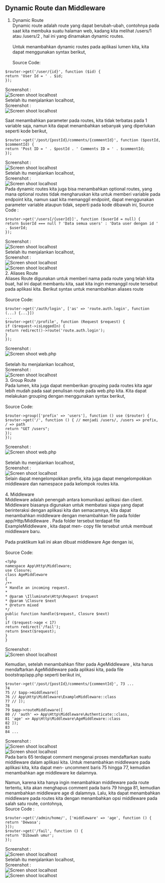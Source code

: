 ## Dynamic Route dan Middleware
1. Dynamic Route<br />Dynamic route adalah route yang dapat berubah-ubah, contohnya pada saat kita membuka
suatu halaman web, kadang kita melihat /users/1 atau /users/2 , hal ini yang dinamakan
dynamic routes.<br /><br />
Untuk menambahkan dynamic routes pada aplikasi lumen kita, kita dapat menggunakan
syntax berikut,<br /><br />
Source Code:
```
$router->get('/user/{id}', function ($id) {
return 'User Id = ' . $id;
});
```
Screenshot : <br />
![Screen shoot localhost](../Modul5/Screenshots/1.png)<br/>
Setelah itu menjalankan localhost,<br />
Screenshot : <br />
![Screen shoot localhost](../Modul5/Screenshots/2.png)<br/>

Saat menambahkan parameter pada routes, kita tidak terbatas pada 1 variable saja, namun
kita dapat menambahkan sebanyak yang diperlukan seperti kode berikut,
```
$router->get('/post/{postId}/comments/{commentId}', function ($postId, $commentId) {
return 'Post ID = ' . $postId . ' Comments ID = ' . $commentId;
});
```
Screenshot : <br />
![Screen shoot localhost](../Modul5/Screenshots/3.png)<br/>
Setelah itu menjalankan localhost,<br />
Screenshot : <br />
![Screen shoot localhost](../Modul5/Screenshots/4.png)<br/>
Pada dynamic routes kita juga bisa menambahkan optional routes, yang mana optional
routes tidak mengharuskan kita untuk memberi variable pada endpoint kita, namun saat kita
memanggil endpoint, dapat menggunakan parameter variable ataupun tidak, seperti pada
kode dibawah ini,
Source Code : <br />
```
$router->get('/users[/{userId}]', function ($userId = null) {
return $userId === null ? 'Data semua users' : 'Data user dengan id ' . $userId;
});
```
Screenshot : <br />
![Screen shoot localhost](../Modul5/Screenshots/5.png)<br/>
Setelah itu menjalankan localhost,<br />
Screenshot : <br />
![Screen shoot localhost](../Modul5/Screenshots/6.png)<br/>
![Screen shoot localhost](../Modul5/Screenshots/7.png)<br/>
2. Aliases Route<br/>Aliases Route digunakan untuk memberi nama pada route yang telah kita buat, hal ini dapat
membantu kita, saat kita ingin memanggil route tersebut pada aplikasi kita. Berikut syntax
untuk menambahkan aliases route<br /><br/>
Source Code:
```
$router->get('/auth/login', ['as' => 'route.auth.login', function (...) {...}])
...
$router->get('/profile', function (Request $request) {
if ($request->isLoggedIn) {
return redirect()->route('route.auth.login');
}
});
```
Screenshot : <br />
![Screen shoot web.php](../Modul5/Screenshots/8.png)<br/><br />
Setelah itu menjalankan localhost,<br />
Screenshot : <br />
![Screen shoot localhost](../Modul5/Screenshots/9.png)<br/>
3. Group Route<br/>Pada lumen, kita juga dapat memberikan grouping pada routes kita agar lebih mudah pada
saat penulisan route pada web.php kita. Kita dapat melakukan grouping dengan
menggunakan syntax berikut,<br /><br/>
Source Code:
```
$router->group(['prefix' => 'users'], function () use ($router) {
$router->get('/', function () { // menjadi /users/, /users => prefix, / => path
return "GET /users";
});
});
```
Screenshot : <br />
![Screen shoot web.php](../Modul5/Screenshots/10.png)<br/><br />
Setelah itu menjalankan localhost,<br />
Screenshot : <br />
![Screen shoot localhost](../Modul5/Screenshots/11.png)<br/>
Selain dapat mengelompokkan prefix, kita juga dapat mengelompokkan middleware dan
namespace pada kelompok routes kita.<br /><br />
4. Middleware<br />Middleware adalah penengah antara komunikasi aplikasi dan client. Middleware biasanya
digunakan untuk membatasi siapa yang dapat berinteraksi dengan aplikasi kita dan
semacamnya, kita dapat menambahkan middleware dengan menambahkan file pada folder app/Http/Middleware . Pada folder tersebut terdapat file ExampleMiddleware , kita dapat men-
copy file tersebut untuk membuat middleware baru.<br /><br />
Pada praktikum kali ini akan dibuat middleware Age dengan isi,<br /><br />
Source Code:
```
<?php
namespace App\Http\Middleware;
use Closure;
class AgeMiddleware
{
/**
* Handle an incoming request.
*
* @param \Illuminate\Http\Request $request
* @param \Closure $next
* @return mixed
*/
public function handle($request, Closure $next)
{
if ($request->age < 17)
return redirect('/fail');
return $next($request);
}
}
```
Screenshot : <br />
![Screen shoot localhost](../Modul5/Screenshots/15.png)<br/>

Kemudian, setelah menambahkan filter pada AgeMiddleware , kita harus mendaftarkan
AgeMiddleware pada aplikasi kita, pada file bootstrap/app.php seperti berikut ini,
```
$router->get('/post/{postId}/comments/{commentId}', 73 ...
74
75 // $app->middleware([
76 // App\Http\Middleware\ExampleMiddleware::class
77 // ]);
78
79 $app->routeMiddleware([
80 // 'auth' => App\Http\Middleware\Authenticate::class,
81 'age' => App\Http\Middleware\AgeMiddleware::class
82 ]);
83
84 ...
```
Screenshot : <br />
![Screen shoot localhost](../Modul5/Screenshots/14.png)<br/>
![Screen shoot localhost](../Modul5/Screenshots/13.png)<br/>
Pada baris 65 terdapat comment mengenai proses mendaftarkan suatu middleware dalam
aplikasi kita. Untuk menambahkan middleware pada aplikasi kita, kita dapat men-
uncomment baris 75 hingga 77, kemudian menambahkan age middleware ke dalamnya.

Namun, karena kita hanya ingin menambahkan middleware pada route tertentu, kita akan
menghapus comment pada baris 79 hingga 81, kemudian menambahkan middleware age di
dalamnya.
Lalu, kita dapat menambahkan middleware pada routes kita dengan menambahkan opsi
middleware pada salah satu route, contohnya,<br>
Source Code : <br />
```
$router->get('/admin/home/', ['middleware' => 'age', function () {
return 'Dewasa';
}]);
$router->get('/fail', function () {
return 'Dibawah umur';
});
```
Screenshot : <br />
![Screen shoot localhost](../Modul5/Screenshots/12.png)<br/>
Setelah itu menjalankan localhost,<br />
Screenshot : <br />
![Screen shoot localhost](../Modul5/Screenshots/16.png)<br/>
![Screen shoot localhost](../Modul5/Screenshots/17.png)


